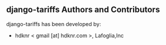 ## django-tariffs Authors and Contributors

django-tariffs has been developed by:

 * hdknr < gmail [at] hdknr.com >, Lafoglia,Inc
